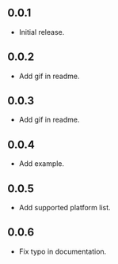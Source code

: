 ## 0.0.1

*  Initial release.

## 0.0.2

*  Add gif in readme.

## 0.0.3

*  Add gif in readme.

## 0.0.4

*  Add example.

## 0.0.5

*  Add supported platform list.

## 0.0.6

*  Fix typo in documentation.
